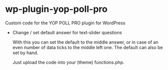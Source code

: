 # wp-plugin-yop-poll-pro
Custom code for the YOP POLL PRO plugin for WordPress

+ Change / set default answer for text-slider questions

   With this you can set the default to the middle answer, or in case of an even number of data ticks to the middle left one.
   The default can also be set by hand. 

   Just upload the code into your (theme) functions.php.

